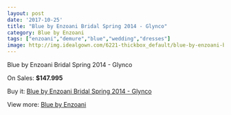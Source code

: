 ```yaml
---
layout: post
date: '2017-10-25'
title: "Blue by Enzoani Bridal Spring 2014 - Glynco"
category: Blue by Enzoani
tags: ["enzoani","demure","blue","wedding","dresses"]
image: http://img.idealgown.com/6221-thickbox_default/blue-by-enzoani-bridal-spring-2014-glynco.jpg
---
```

Blue by Enzoani Bridal Spring 2014 - Glynco

On Sales: **$147.995**
<a href="https://www.idealgown.com/en/blue-by-enzoani/2717-blue-by-enzoani-bridal-spring-2014-glynco.html"><amp-img layout="responsive" width="600" height="600" src="//img.idealgown.com/6221-thickbox_default/blue-by-enzoani-bridal-spring-2014-glynco.jpg" alt="Blue by Enzoani Bridal Spring 2014 - Glynco 0" /></a>
<a href="https://www.idealgown.com/en/blue-by-enzoani/2717-blue-by-enzoani-bridal-spring-2014-glynco.html"><amp-img layout="responsive" width="600" height="600" src="//img.idealgown.com/6220-thickbox_default/blue-by-enzoani-bridal-spring-2014-glynco.jpg" alt="Blue by Enzoani Bridal Spring 2014 - Glynco 1" /></a>

Buy it: [Blue by Enzoani Bridal Spring 2014 - Glynco](https://www.idealgown.com/en/blue-by-enzoani/2717-blue-by-enzoani-bridal-spring-2014-glynco.html "Blue by Enzoani Bridal Spring 2014 - Glynco")

View more: [Blue by Enzoani](https://www.idealgown.com/en/33-blue-by-enzoani "Blue by Enzoani")